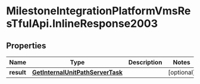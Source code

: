 # MilestoneIntegrationPlatformVmsResTfulApi.InlineResponse2003

## Properties
Name | Type | Description | Notes
------------ | ------------- | ------------- | -------------
**result** | [**GetInternalUnitPathServerTask**](GetInternalUnitPathServerTask.md) |  | [optional] 
